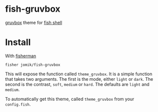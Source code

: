# fish-gruvbox
[gruvbox] theme for [fish shell]

# Install
With [fisherman]
```
fisher jomik/fish-gruvbox
```

This will expose the function called `theme_gruvbox`.
It is a simple function that takes two arguments.
The first is the mode, either `light` or `dark`.
The second is the contrast, `soft`, `medium` or `hard`.
The defaults are `light` and `medium`.

To automatically get this theme, called `theme_gruvbox` from your `config.fish`.

[gruvbox]: https://github.com/morhetz/gruvbox
[fish shell]: http://fishshell.com/
[fisherman]: https://github.com/fisherman/fisherman
